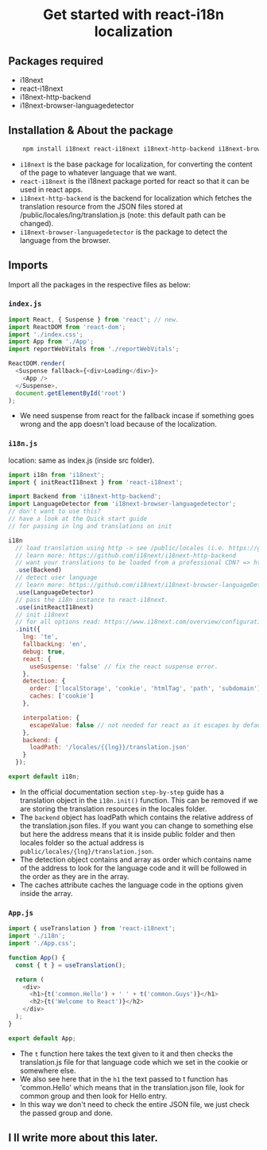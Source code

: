 <div align="center">
    <h1>Get started with react-i18n localization</h1>
</div>

## Packages required

- i18next
- react-i18next
- i18next-http-backend
- i18next-browser-languagedetector

## Installation & About the package

```bash
    npm install i18next react-i18next i18next-http-backend i18next-browser-languagedetector --save
```

- `i18next` is the base package for localization, for converting the content of the page to whatever language that we want.
- `react-i18next` is the i18next package ported for react so that it can be used in react apps.
- `i18next-http-backend` is the backend for localization which fetches the translation resource from the JSON files stored at /public/locales/lng/translation.js (note: this default path can be changed).
- `i18next-browser-languagedetector` is the package to detect the language from the browser.

## Imports

Import all the packages in the respective files as below:

### `index.js`

```javascript
import React, { Suspense } from 'react'; // new.
import ReactDOM from 'react-dom';
import './index.css';
import App from './App';
import reportWebVitals from './reportWebVitals';

ReactDOM.render(
  <Suspense fallback={<div>Loading</div>}>
    <App />
  </Suspense>,
  document.getElementById('root')
);
```

- We need suspense from react for the fallback incase if something goes wrong and the app doesn't load because of the localization.

### `i18n.js`

location: same as index.js (inside src folder).

```javascript
import i18n from 'i18next';
import { initReactI18next } from 'react-i18next';

import Backend from 'i18next-http-backend';
import LanguageDetector from 'i18next-browser-languagedetector';
// don't want to use this?
// have a look at the Quick start guide
// for passing in lng and translations on init

i18n
  // load translation using http -> see /public/locales (i.e. https://github.com/i18next/react-i18next/tree/master/example/react/public/locales)
  // learn more: https://github.com/i18next/i18next-http-backend
  // want your translations to be loaded from a professional CDN? => https://github.com/locize/react-tutorial#step-2---use-the-locize-cdn
  .use(Backend)
  // detect user language
  // learn more: https://github.com/i18next/i18next-browser-languageDetector
  .use(LanguageDetector)
  // pass the i18n instance to react-i18next.
  .use(initReactI18next)
  // init i18next
  // for all options read: https://www.i18next.com/overview/configuration-options
  .init({
    lng: 'te',
    fallbackLng: 'en',
    debug: true,
    react: {
      useSuspense: 'false' // fix the react suspense error.
    },
    detection: {
      order: ['localStorage', 'cookie', 'htmlTag', 'path', 'subdomain'],
      caches: ['cookie']
    },

    interpolation: {
      escapeValue: false // not needed for react as it escapes by default
    },
    backend: {
      loadPath: '/locales/{{lng}}/translation.json'
    }
  });

export default i18n;
```

- In the official documentation section `step-by-step` guide has a translation object in the `i18n.init()` function. This can be removed if we are storing the translation resources in the locales folder.
- The `backend` object has loadPath which contains the relative address of the translation.json files. If you want you can change to something else but here the address means that it is inside public folder and then locales folder so the actual address is `public/locales/{lng}/translation.json`.
- The detection object contains and array as order which contains name of the address to look for the language code and it will be followed in the order as they are in the array.
- The caches attribute caches the language code in the options given inside the array.

### `App.js`

```javascript
import { useTranslation } from 'react-i18next';
import './i18n';
import './App.css';

function App() {
  const { t } = useTranslation();

  return (
    <div>
      <h1>{t('common.Hello') + ' ' + t('common.Guys')}</h1>
      <h2>{t('Welcome to React')}</h2>
    </div>
  );
}

export default App;
```

- The `t` function here takes the text given to it and then checks the translation.js file for that language code which we set in the cookie or somewhere else.
- We also see here that in the `h1` the text passed to t function has 'common.Hello' which means that in the translation.json file, look for common group and then look for Hello entry.
- In this way we don't need to check the entire JSON file, we just check the passed group and done.

## I ll write more about this later.
